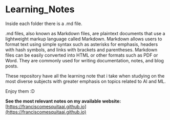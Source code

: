 # Learning_Notes

Inside each folder there is a .md file.

.md files, also known as Markdown files, are plaintext documents that use a lightweight markup language called Markdown. Markdown allows users to format text using simple syntax such as asterisks for emphasis, headers with hash symbols, and links with brackets and parentheses. Markdown files can be easily converted into HTML or other formats such as PDF or Word. They are commonly used for writing documentation, notes, and blog posts.

These repository have all the learning note that i take when studying on the most diverse subjects with greater emphasis on topics related to AI and ML.

Enjoy them :D

**See the most relevant notes on my available website:** [https://franciscomesquitaai.github.io](https://franciscomesquitaai.github.io)
